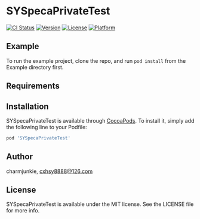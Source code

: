 # SYSpecaPrivateTest

[![CI Status](https://img.shields.io/travis/charmjunkie/SYSpecaPrivateTest.svg?style=flat)](https://travis-ci.org/charmjunkie/SYSpecaPrivateTest)
[![Version](https://img.shields.io/cocoapods/v/SYSpecaPrivateTest.svg?style=flat)](https://cocoapods.org/pods/SYSpecaPrivateTest)
[![License](https://img.shields.io/cocoapods/l/SYSpecaPrivateTest.svg?style=flat)](https://cocoapods.org/pods/SYSpecaPrivateTest)
[![Platform](https://img.shields.io/cocoapods/p/SYSpecaPrivateTest.svg?style=flat)](https://cocoapods.org/pods/SYSpecaPrivateTest)

## Example

To run the example project, clone the repo, and run `pod install` from the Example directory first.

## Requirements

## Installation

SYSpecaPrivateTest is available through [CocoaPods](https://cocoapods.org). To install
it, simply add the following line to your Podfile:

```ruby
pod 'SYSpecaPrivateTest'
```

## Author

charmjunkie, cxhsy8888@126.com

## License

SYSpecaPrivateTest is available under the MIT license. See the LICENSE file for more info.
